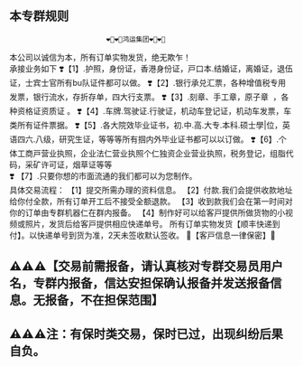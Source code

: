 ## 本专群规则

                            ❤️‍🔥❤️‍🔥鸿运集团❤️‍🔥❤️‍🔥
本公司以诚信为本，所有订单实物发货，绝无欺乍！                   
承接业务如下
❣️【1】.护照，身份证，香港身份证，戸口本.结婚证，离婚证，退伍证，士宾士官所有bu队证件都可以做。
❣️【2】.银行承兑汇票，各种增值税专用发票，银行流水，存折存单，四大行支票。
❣️【3】.刻章、手工章，原子章  ，各种资格证资质证 。
❣️【4】.车牌.驾驶证.行驶证，机动车登记证，机动车发票，车类所有证件票据。
❣️【5】.各大院效毕业证书，初.中.高.大专.本科.硕士學|位，英语四六.八级，研究生证，等等等所有掴内外毕业证书都可以以订做。
❣️【6】.个体工商戸营业执照，企业法仁营业执照个仁独资企业营业执照，税务登记，组脂代码，采矿许可证，烟草证等等                           
❣️ 【7】.只要你想的市面流通的我们都可以为您制作。                            
 具体交易流程：
【1】提交所需办理的资料信息。
【2】付款.我们会提供收款地址给你付全款，所有订单开工后不接受全额退款。
【3】收到款我们会在第一时间对你的订单由专群机器仁在群内报备。
【4】制作好可以给客戸提供所做货物的小视频或照片，发货后给客戸提供相应快递单号。 所有订单实物发货【顺丰快递到付】。以快递单号到货为准，2天未签收默认签收。
🤝【客戸信息一律保密】🤝

## ⚠️⚠️⚠️【交易前需报备，请认真核对专群交易员用户名，专群内报备，信达安担保确认报备并发送报备信息。无报备，不在担保范围】

## ⚠️⚠️⚠️注：有保时类交易，保时已过，出现纠纷后果自负。
